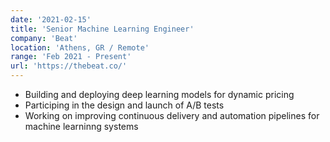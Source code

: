 ```yaml
---
date: '2021-02-15'
title: 'Senior Machine Learning Engineer'
company: 'Beat'
location: 'Athens, GR / Remote'
range: 'Feb 2021 - Present'
url: 'https://thebeat.co/'
---
```


- Building and deploying deep learning models for dynamic pricing
- Participing in the design and launch of A/B tests
- Working on improving continuous delivery and automation pipelines for machine learninng systems
